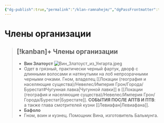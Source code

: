 ```yaml
---
{"dg-publish":true,"permalink":"/klan-ramnahejm/","dgPassFrontmatter":true}
---
```


# Члены организации

> [!kanban]+ Члены организации
> - 
> 	- **Вин Златоуст** ![Вин_Златоуст_из_Унгарта.jpeg](/img/user/%D0%92%D0%B8%D0%BD_%D0%97%D0%BB%D0%B0%D1%82%D0%BE%D1%83%D1%81%D1%82_%D0%B8%D0%B7_%D0%A3%D0%BD%D0%B3%D0%B0%D1%80%D1%82%D0%B0.jpeg)
> 	- Одет в грязный, практически черный фартук, дворф с длинными волосами и натянутыми на лоб непрозрачными черными очками. Гном, владелец [[Локации (география и населяющие существа)/Невелес/Империя Грон/Города/Бурестат#Чугунная лавка\|Чугунной лавки]] в [[Локации (география и населяющие существа)/Невелес/Империя Грон/Города/Бурестат\|Бурестате]]. **СОБЫТИЯ ПОСЛЕ АПТВ И ПТВ**: а также глава смотрителей кузни [[Левиафан\|Левиафана]].
> 	- **Бафоло** 
> 	- Гном, воин и кузнец. Помощник Вина, изготовитель Бальмунга.
